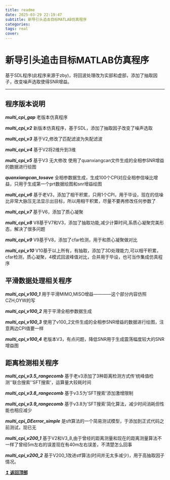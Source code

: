 ```yaml
---
title: readme
date: 2025-03-29 22:19:47
subtitle: 新导引头追击目标MATLAB仿真程序
categories: 
tags: real
cover:
---
```




# 新导引头追击目标MATLAB仿真程序

基于SDL程序(此程序来源于zby)，将回波处理改为实部和虚部，添加了抽取因子，改变噪声选取使得SNR增益。

---

## 程序版本说明

***multi_cpi_gap*** 老版本仿真程序

***multi_cpi_v2*** 新版本仿真程序，基于SDL，添加了抽取因子改变了噪声选取

***multi_cpi_v3*** 基于V2,修改了匹配滤波为失配滤波

***multi_cpi_v4*** 基于V2将2维升到3维

***multi_cpi_v5*** 基于V3 无大修改 使用了quanxiangcan文件生成的全相参SNR增益的数据进行绘图

***quanxiangcan_tosave*** 全相参数据生成，生成100个CPI对应全相参信噪比增益，只用于生成第一个prt数据绘图和snr增益绘图

***multi_cpi_v6*** 基于老V3，添加了相干积累，只用1个CPI，用于毕设，现在的信噪比非常大脉压无法显示出目标，所以用相干积累，尽量不要再修改任何参数了

***multi_cpi_v7*** 基于V6，添加了质心凝聚

***multi_cpi_v8*** V8基于V7和V3，添加了抽取功能,减少计算时间,系质心凝聚完美形态，解决了很多问题

***multi_cpi_v9*** V9基于V8，添加了cfar检测，用于和质心凝聚做对比

***multi_cpi_v10*** V10基于以上所有，有抽取，添加了3D处理能力,可以相干积累，cfar检测，质心凝聚，4模式回波峰值对比，合并用于毕设，也可当作集成仿真程序

## 平滑数据处理相关程序

***multi_cpi_v100_1*** 用于平滑MIMO,MISO增益————这个部分内容仿照CZH,OYW的写

***multi_cpi_v100_2*** 用于平滑全相参数据生成

***multi_cpi_v100_3*** 使用了v100_2文件生成的全相参SNR增益的数据进行绘图，注意两边CPI值要一样

***multi_cpi_v100_4*** 老版本V3，有点问题，降低SNR用于生成震荡幅度较大的SNR增益图

## 距离检测相关程序

***multi_cpi_v3.5_rangecomb*** 基于老v3添加了3种距离检测方式传'统峰值检测''联合搜索''SFT搜索'，运算量大较耗时间

***multi_cpi_v3.8_rangecomb*** 基于v3.5为'SFT搜索'添加激增限制

***multi_cpi_v3.9_rangecomb*** 基于v3.8为'SFT搜索'简化算法，减少时间消耗但性能也相应减少

***multi_cpi_DEerror_simple*** 是sft算法的一个简易测试模型，于添加到正式代码之前测试，现已无

***multi_cpi_v200_1*** 基于V2和V3_8,由于曾经的距离测量和现在的距离测量算法不一样了曾经5m左右的误差现在有40m左右误差，不清楚怎么回事

***multi_cpi_v200_2*** 基于V200_1改进stf算法(时间并无太多减少)，用于高抽取因子情况。<br>

<div align="left" cursor="pointer">
  <b><a href="#top">↥ 返回顶部</a></b>
</div>
